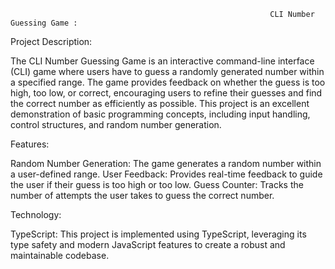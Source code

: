                                                              CLI Number Guessing Game :
                                                              
Project Description:

The CLI Number Guessing Game is an interactive command-line interface (CLI) game where users have to guess a randomly generated number within a specified range. The game provides feedback on whether the guess is too high, too low, or correct, encouraging users to refine their guesses and find the correct number as efficiently as possible. This project is an excellent demonstration of basic programming concepts, including input handling, control structures, and random number generation.

Features:

Random Number Generation: The game generates a random number within a user-defined range.
User Feedback: Provides real-time feedback to guide the user if their guess is too high or too low.
Guess Counter: Tracks the number of attempts the user takes to guess the correct number.

Technology:

TypeScript: This project is implemented using TypeScript, leveraging its type safety and modern JavaScript features to create a robust and maintainable codebase.

